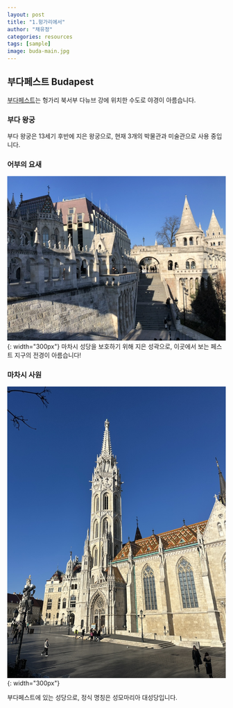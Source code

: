 ```yaml
---
layout: post
title: "1.헝가리에서"
author: "채유정"
categories: resources
tags: [sample]
image: buda-main.jpg
---
```


## 부다페스트 Budapest

[부다페스트](https://travel.naver.com/overseas/HUBUD274887/city/summary)는 헝가리 북서부 다뉴브 강에 위치한 수도로 야경이 아름습니다.

### 부다 왕궁

부다 왕궁은 13세기 후반에 지은 왕궁으로, 현재 3개의 박물관과 미술관으로 사용 중입니다.

### 어부의 요새

![이미지](/assets/img/buda-1.jpg "어부의 요새"){: width="300px"}
마차시 성당을 보호하기 위해 지은 성곽으로, 이곳에서 보는 페스트 지구의 전경이 아름습니다!

### 마차시 사원

![이미지](/assets/img/buda-2.jpg "어부의 요새"){: width="300px"}

부다페스트에 있는 성당으로, 정식 명칭은 성모마리아 대성당입니다.
